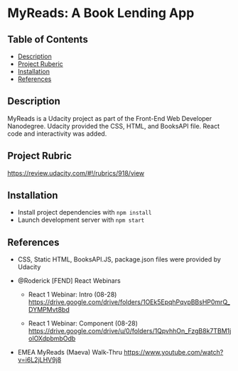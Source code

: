 
# MyReads: A Book Lending App

## Table of Contents

* [Description](#description)
* [Project Ruberic](#projectrubric)
* [Installation](#installation)
* [References](#references)


## Description
MyReads is a Udacity project as part of the Front-End Web Developer Nanodegree. Udacity provided the CSS, HTML, and BooksAPI file. React code and interactivity was added.  

## Project Rubric
https://review.udacity.com/#!/rubrics/918/view

## Installation
* Install project dependencies with `npm install`
* Launch development server with `npm start`


## References
* CSS, Static HTML, BooksAPI.JS, package.json files were provided by Udacity

* @Roderick [FEND] React Webinars
  * React 1 Webinar: Intro (08-28)
  https://drive.google.com/drive/folders/1OEk5EpqhPqvpBBsHP0mrQ_DYMPMvt8bd

  * React 1 Webinar: Component (08-28)
  https://drive.google.com/drive/u/0/folders/1QpvhhOn_FzgB8k7TBM1jolOXdpbmbOdb

* EMEA MyReads (Maeva) Walk-Thru
https://www.youtube.com/watch?v=i6L2jLHV9j8

